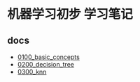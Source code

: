 # 机器学习初步 学习笔记

## docs

- [0100_basic_concepts](./doc/0100_basic_concepts.md)
- [0200_decision_tree](./doc/0200_decision_tree.md)
- [0300_knn](./doc/0300_knn.md)
